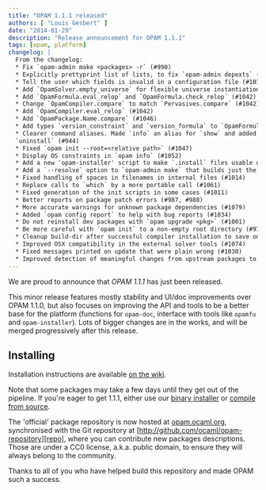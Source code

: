 ```yaml
---
title: "OPAM 1.1.1 released"
authors: [ "Louis Gesbert" ]
date: "2014-01-29"
description: "Release announcement for OPAM 1.1.1"
tags: [opam, platform]
changelog: |
  From the changelog:  
  * Fix `opam-admin make <packages> -r` (#990)
  * Explicitly prettyprint list of lists, to fix `opam-admin depexts` (#997)
  * Tell the user which fields is invalid in a configuration file (#1016)
  * Add `OpamSolver.empty_universe` for flexible universe instantiation (#1033)
  * Add `OpamFormula.eval_relop` and `OpamFormula.check_relop` (#1042)
  * Change `OpamCompiler.compare` to match `Pervasives.compare` (#1042)
  * Add `OpamCompiler.eval_relop` (#1042)
  * Add `OpamPackage.Name.compare` (#1046)
  * Add types `version_constraint` and `version_formula` to `OpamFormula` (#1046)
  * Clearer command aliases. Made `info` an alias for `show` and added the alias
  `uninstall` (#944)
  * Fixed `opam init --root=<relative path>` (#1047)
  * Display OS constraints in `opam info` (#1052)
  * Add a new 'opam-installer' script to make `.install` files usable outside of opam (#1026)
  * Add a `--resolve` option to `opam-admin make` that builds just the archives you need for a specific installation (#1031)
  * Fixed handling of spaces in filenames in internal files (#1014)
  * Replace calls to `which` by a more portable call (#1061)
  * Fixed generation of the init scripts in some cases (#1011)
  * Better reports on package patch errors (#987, #988)
  * More accurate warnings for unknown package dependencies (#1079)
  * Added `opam config report` to help with bug reports (#1034)
  * Do not reinstall dev packages with `opam upgrade <pkg>` (#1001)
  * Be more careful with `opam init` to a non-empty root directory (#974)
  * Cleanup build-dir after successful compiler installation to save on space (#1006)
  * Improved OSX compatibility in the external solver tools (#1074)
  * Fixed messages printed on update that were plain wrong (#1030)
  * Improved detection of meaningful changes from upstream packages to trigger recompilation
---
```


We are proud to announce that *OPAM 1.1.1* has just been released.

This minor release features mostly stability and UI/doc improvements over
OPAM 1.1.0, but also focuses on improving the API and tools to be a better
base for the platform (functions for `opam-doc`, interface with tools like
`opamfu` and `opam-installer`). Lots of bigger changes are in the works, and
will be merged progressively after this release.


## Installing ##

Installation instructions are available
[on the wiki](https://opam.ocaml.org/doc/Install.html).

Note that some packages may take a few days until they get out of the
pipeline. If you're eager to get 1.1.1, either use our
[binary installer](https://raw.github.com/ocaml/opam/master/shell/opam_installer.sh) or
[compile from source](https://github.com/ocaml/opam/releases/tag/1.1.1).

The 'official' package repository is now hosted at [opam.ocaml.org][],
synchronised with the Git repository at
[http://github.com/ocaml/opam-repository][repo],
where you can contribute new packages descriptions. Those are under a CC0
license, a.k.a. public domain, to ensure they will always belong to the
community.

Thanks to all of you who have helped build this repository and made OPAM
such a success.

[opam.ocaml.org]: https://opam.ocaml.org
[repo]: http://github.com/ocaml/opam-repository
